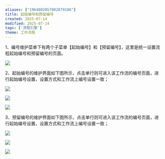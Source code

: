 ```yaml
---
aliases: ["1964802057802879186"]
title: 起始编号和预留编号
created: 2025-07-14
modified: 2025-07-14
tags: ['流程引擎']
theme: 工作流程
---
```


1、编号维护菜单下有两个子菜单【起始编号】和【预留编号】，这里是统一设置流程起始编号和预留编号的页面。

![](bf20f29b2315cf4c3581d216359a7553.jpg)

2、起始编号的维护界面如下图所示，点击单行则可进入该工作流的编号页面，进行起始编号设置，设置方式和工作流上编号设置一致；

![](93565912159b098a0fede3ad3fc79a60.jpg)

![](7de831d14062c71efb8eda1306804c3f.jpg)

![](f7b63dd90f294c746e82546a5c63576e.jpg)

3、预留编号的维护界面如下图所示，点击单行则可进入该工作流的编号页面，进行起始编号设置，设置方式和工作流上编号设置一致；

![](8522a607050fb3104b7f81d42b5941ff.jpg)

![](c34dccffa03dc5ceff293c55f7041c9c.jpg)

![](f36b1ce4b0ec05e68a57a1e148323647.jpg)